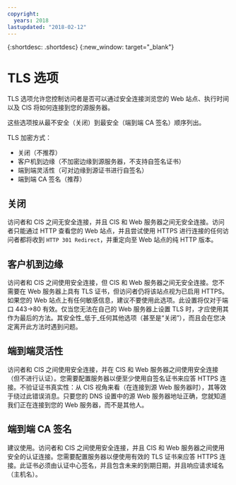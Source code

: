 ```yaml
---
copyright:
  years: 2018
lastupdated: "2018-02-12"
---
```


{:shortdesc: .shortdesc}
{:new_window: target="_blank"}

# TLS 选项
TLS 选项允许您控制访问者是否可以通过安全连接浏览您的 Web 站点、执行时间以及 CIS 将如何连接到您的源服务器。

这些选项按从最不安全（关闭）到最安全（端到端 CA 签名）顺序列出。 

TLS 加密方式：

 * 关闭（不推荐）
 * 客户机到边缘（不加密边缘到源服务器，不支持自签名证书） 
 * 端到端灵活性（可对边缘到源证书进行自签名） 
 * 端到端 CA 签名（推荐）

## 关闭 
访问者和 CIS 之间无安全连接，并且 CIS 和 Web 服务器之间无安全连接。访问者只能通过 HTTP 查看您的 Web 站点，并且尝试使用 HTTPS 进行连接的任何访问者都将收到 `HTTP 301 Redirect`，并重定向至 Web 站点的纯 HTTP 版本。

## 客户机到边缘
访问者和 CIS 之间使用安全连接，但 CIS 和 Web 服务器之间无安全连接。您不需要在 Web 服务器上具有 TLS 证书，但访问者仍将该站点视为已启用 HTTPS。如果您的 Web 站点上有任何敏感信息，建议不要使用此选项。此设置将仅对于端口 443->80 有效。仅当您无法在自己的 Web 服务器上设置 TLS 时，才应使用其作为最后的方法。其安全性_低于_任何其他选项（甚至是“关闭”），而且会在您决定离开此方法时遇到问题。

## 端到端灵活性
访问者和 CIS 之间使用安全连接，并在 CIS 和 Web 服务器之间使用安全连接（但不进行认证）。您需要配置服务器以便至少使用自签名证书来应答 HTTPS 连接。不验证证书真实性：从 CIS 视角来看（在连接到源 Web 服务器时），其等效于绕过此错误消息。只要您的 DNS 设置中的源 Web 服务器地址正确，您就知道我们正在连接到您的 Web 服务器，而不是其他人。

## 端到端 CA 签名
建议使用。访问者和 CIS 之间使用安全连接，并且 CIS 和 Web 服务器之间使用安全的认证连接。您需要配置服务器以便使用有效的 TLS 证书来应答 HTTPS 连接。此证书必须由认证中心签名，并且包含未来的到期日期，并且响应请求域名（主机名）。
